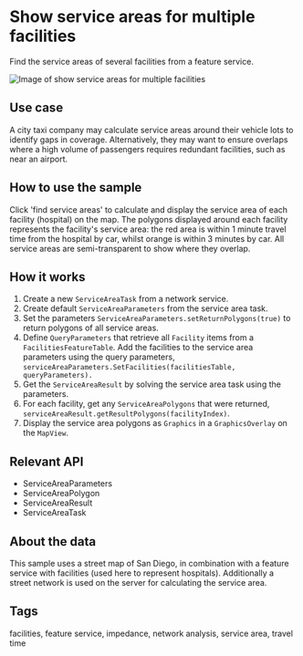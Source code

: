 # Show service areas for multiple facilities

Find the service areas of several facilities from a feature service.

![Image of show service areas for multiple facilities](ShowServiceAreasForMultipleFacilities.png)

## Use case

A city taxi company may calculate service areas around their vehicle lots to identify gaps in coverage. Alternatively, they may want to ensure overlaps where a high volume of passengers requires redundant facilities, such as near an airport.

## How to use the sample

Click 'find service areas' to calculate and display the service area of each facility (hospital) on the map. The polygons displayed around each facility represents the facility's service area: the red area is within 1 minute travel time from the hospital by car, whilst orange is within 3 minutes by car. All service areas are semi-transparent to show where they overlap.

## How it works

1. Create a new `ServiceAreaTask` from a network service.
2. Create default `ServiceAreaParameters` from the service area task.
3. Set the parameters `ServiceAreaParameters.setReturnPolygons(true)` to return polygons of all service areas.
4. Define `QueryParameters` that retrieve all `Facility` items from a `FacilitiesFeatureTable`. Add the facilities to the service area parameters using the query parameters, `serviceAreaParameters.SetFacilities(facilitiesTable, queryParameters).`
5. Get the `ServiceAreaResult` by solving the service area task using the parameters.
6. For each facility, get any `ServiceAreaPolygons` that were returned, `serviceAreaResult.getResultPolygons(facilityIndex)`.
7. Display the service area polygons as `Graphics` in a `GraphicsOverlay` on the `MapView`.

## Relevant API

* ServiceAreaParameters
* ServiceAreaPolygon
* ServiceAreaResult
* ServiceAreaTask

## About the data

This sample uses a street map of San Diego, in combination with a feature service with facilities (used here to represent hospitals). Additionally a street network is used on the server for calculating the service area.

## Tags

facilities, feature service, impedance, network analysis, service area, travel time
